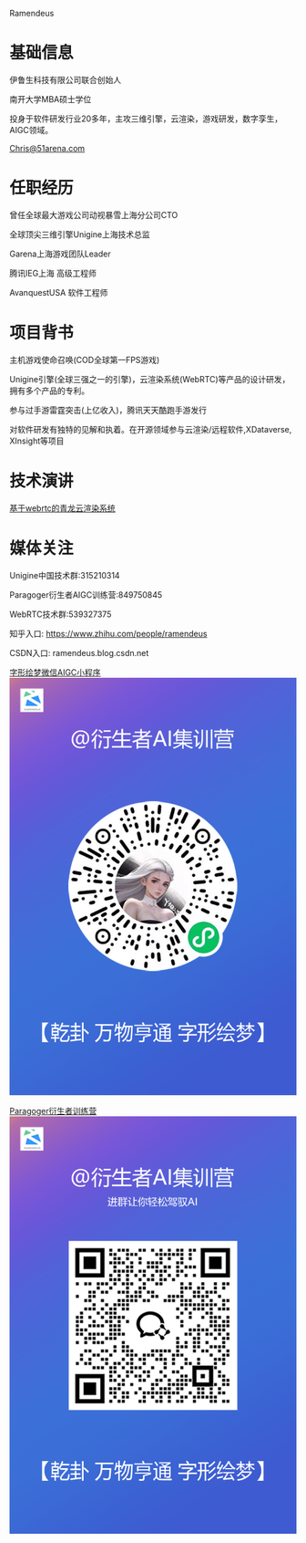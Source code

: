 Ramendeus

# 基础信息

伊鲁生科技有限公司联合创始人

南开大学MBA硕士学位

投身于软件研发行业20多年，主攻三维引擎，云渲染，游戏研发，数字孪生，AIGC领域。

Chris@51arena.com


# 任职经历
曾任全球最大游戏公司动视暴雪上海分公司CTO

全球顶尖三维引擎Unigine上海技术总监

Garena上海游戏团队Leader

腾讯IEG上海 高级工程师

AvanquestUSA 软件工程师

# 项目背书
主机游戏使命召唤(COD全球第一FPS游戏)

Unigine引擎(全球三强之一的引擎)，云渲染系统(WebRTC)等产品的设计研发，拥有多个产品的专利。

参与过手游雷霆突击(上亿收入)，腾讯天天酷跑手游发行

对软件研发有独特的见解和执着。在开源领域参与云渲染/远程软件,XDataverse, XInsight等项目


# 技术演讲

[基于webrtc的青龙云渲染系统](https://www.shxcj.com/archives/category/allinovation/innovation)



# 媒体关注

Unigine中国技术群:315210314

Paragoger衍生者AIGC训练营:849750845

WebRTC技术群:539327375

知乎入口: <href a="https://www.zhihu.com/people/ramendeus">https://www.zhihu.com/people/ramendeus</a>

CSDN入口: <href a="https://www.zhihu.com/people/ramendeus">ramendeus.blog.csdn.net</a>

[字形绘梦微信AIGC小程序](https://www.shxcj.com/archives/category/allinovation/phototalk)
![](/img/小程序码.png)


[Paragoger衍生者训练营](https://www.2img.ai)
![](/img/RA群永久二维码.png)


